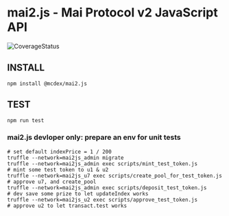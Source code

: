 # mai2.js - Mai Protocol v2 JavaScript API

![CoverageStatus](https://github.com/mcarloai/mai2.js/workflows/Coverage/badge.svg)

## INSTALL
```
npm install @mcdex/mai2.js
```

## TEST
```
npm run test
```

### mai2.js devloper only: prepare an env for unit tests

```
# set default indexPrice = 1 / 200
truffle --network=mai2js_admin migrate
truffle --network=mai2js_admin exec scripts/mint_test_token.js          # mint some test token to u1 & u2
truffle --network=mai2js_u7 exec scripts/create_pool_for_test_token.js  # approve u7, and create_pool
truffle --network=mai2js_admin exec scripts/deposit_test_token.js       # dev save some prize to let updateIndex works
truffle --network=mai2js_u2 exec scripts/approve_test_token.js          # approve u2 to let transact.test works
```

